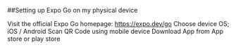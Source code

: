 ##Setting up Expo Go on my physical device

Visit the official Expo Go homepage: https://expo.dev/go
Choose device OS; iOS / Android
Scan QR Code using mobile device
Download App from App store or play store
